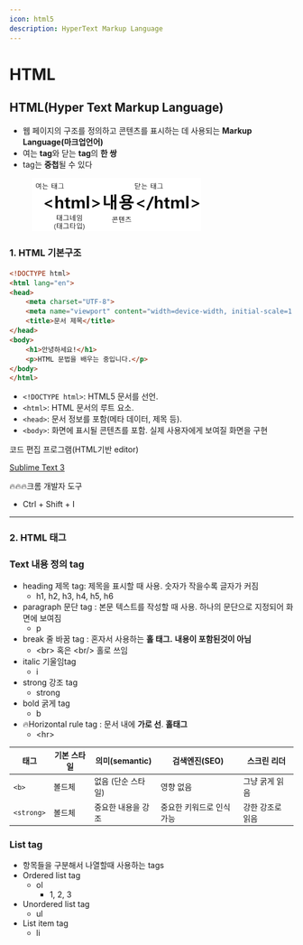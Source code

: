 ```yaml
---
icon: html5
description: HyperText Markup Language
---
```


# HTML

## HTML(Hyper Text Markup Language)

* 웹 페이지의 구조를 정의하고 콘텐츠를 표시하는 데 사용되는 **Markup Language(마크업언어)**
* 여는 **tag**와 닫는 **tag**의 **한 쌍**
* tag는 **중첩**될 수 있다

<div align="left"><figure><img src="../../../../.gitbook/assets/image (64).png" alt="" width="300"><figcaption></figcaption></figure></div>

### 1. HTML 기본구조

```html
<!DOCTYPE html>
<html lang="en">
<head>
    <meta charset="UTF-8">
    <meta name="viewport" content="width=device-width, initial-scale=1.0">
    <title>문서 제목</title>
</head>
<body>
    <h1>안녕하세요!</h1>
    <p>HTML 문법을 배우는 중입니다.</p>
</body>
</html>
```

* `<!DOCTYPE html>`: HTML5 문서를 선언.
* `<html>`: HTML 문서의 루트 요소.
* `<head>`: 문서 정보를 포함(메타 데이터, 제목 등).
* `<body>`: 화면에 표시될 콘텐츠를 포함. 실제 사용자에게 보여질 화면을 구현

코드 편집 프로그램(HTML기반 editor)

[Sublime Text 3](https://www.sublimetext.com/3)     &#x20;



:fire::fire::fire:크롬 개발자 도구

* Ctrl + Shift + I

***

### 2. HTML 태그

### Text 내용 정의 tag

* heading 제목 tag: 제목을 표시할 때 사용. 숫자가 작을수록 글자가 커짐
  * h1, h2, h3, h4, h5, h6
* paragraph 문단 tag : 본문 텍스트를 작성할 때 사용. 하나의 문단으로 지정되어 화면에 보여짐
  * p
* break  줄 바꿈  tag : 혼자서 사용하는 **홀 태그.** **내용이 포함된것이 아님**
  * \<br> 혹은 \<br/> 홀로 쓰임
* italic 기울임tag
  * i
* strong 강조 tag
  * strong
* bold 굵게 tag
  * b
* :fire:Horizontal rule tag : 문서 내에 **가로 선**. **홀태그**
  * \<hr>

| 태그         | 기본 스타일 | 의미(semantic) | 검색엔진(SEO)      | 스크린 리더    |
| ---------- | ------ | ------------ | -------------- | --------- |
| `<b>`      | 볼드체    | 없음 (단순 스타일)  | 영향 없음          | 그냥 굵게 읽음  |
| `<strong>` | 볼드체    | 중요한 내용을 강조   | 중요한 키워드로 인식 가능 | 강한 강조로 읽음 |



### List tag

* 항목들을 구분해서 나열할때 사용하는 tags
* Ordered list tag&#x20;
  * ol
    * 1, 2, 3
* Unordered list tag
  * ul
* List item tag
  * li



